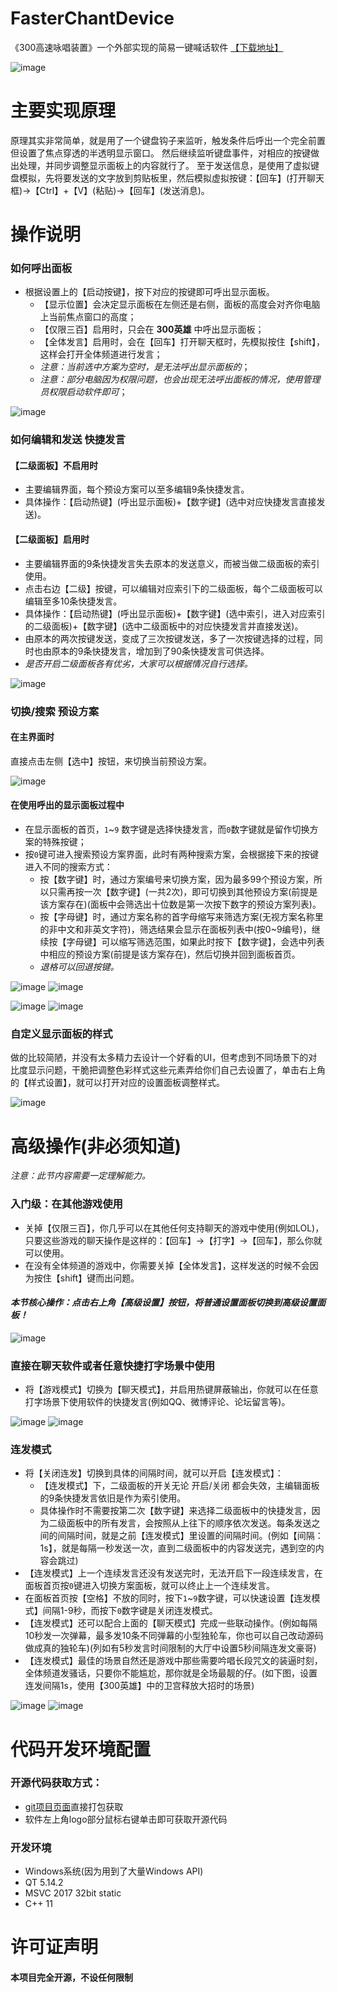 # FasterChantDevice
《300高速咏唱装置》一个外部实现的简易一键喊话软件  [【下载地址】](https://github.com/Anran-233/FasterChantDevice/releases)

![image](https://user-images.githubusercontent.com/111073265/184226513-2c329eae-fcf2-4e29-b9ba-57967952aaa5.png)

# 主要实现原理
原理其实非常简单，就是用了一个键盘钩子来监听，触发条件后呼出一个完全前置但设置了焦点穿透的半透明显示窗口。
然后继续监听键盘事件，对相应的按键做出处理，并同步调整显示面板上的内容就行了。
至于发送信息，是使用了虚拟键盘模拟，先将要发送的文字放到剪贴板里，然后模拟虚拟按键：【回车】(打开聊天框)->【Ctrl】+【V】(粘贴)->【回车】(发送消息)。

# 操作说明
### 如何呼出面板
- 根据设置上的【启动按键】，按下对应的按键即可呼出显示面板。
  - 【显示位置】会决定显示面板在左侧还是右侧，面板的高度会对齐你电脑上当前焦点窗口的高度；
  - 【仅限三百】启用时，只会在 **300英雄** 中呼出显示面板；
  - 【全体发言】启用时，会在【回车】打开聊天框时，先模拟按住【shift】，这样会打开全体频道进行发言；
  - *注意：当前选中方案为空时，是无法呼出显示面板的*；
  - *注意：部分电脑因为权限问题，也会出现无法呼出面板的情况，使用管理员权限启动软件即可*；

![image](https://user-images.githubusercontent.com/111073265/184236803-ed50a09e-870b-4141-bc32-19b7a6a20d31.png)

### 如何编辑和发送 快捷发言

#### 【二级面板】不启用时
- 主要编辑界面，每个预设方案可以至多编辑9条快捷发言。
- 具体操作：【启动热键】(呼出显示面板)+【数字键】(选中对应快捷发言直接发送)。

#### 【二级面板】启用时
- 主要编辑界面的9条快捷发言失去原本的发送意义，而被当做二级面板的索引使用。
- 点击右边【二级】按键，可以编辑对应索引下的二级面板，每个二级面板可以编辑至多10条快捷发言。
- 具体操作：【启动热键】(呼出显示面板)+【数字键】(选中索引，进入对应索引的二级面板)+【数字键】(选中二级面板中的对应快捷发言并直接发送)。
- 由原本的两次按键发送，变成了三次按键发送，多了一次按键选择的过程，同时也由原本的9条快捷发言，增加到了90条快捷发言可供选择。
- *是否开启二级面板各有优劣，大家可以根据情况自行选择。*
  
![image](https://user-images.githubusercontent.com/111073265/184236960-d50b62e9-0d2b-4363-8340-6c451e733b97.png)

### 切换/搜索 预设方案

#### 在主界面时
  直接点击左侧【选中】按钮，来切换当前预设方案。
  
![image](https://user-images.githubusercontent.com/111073265/184240845-a213dd13-17da-4802-9ca6-9eda400e229d.png)

#### 在使用呼出的显示面板过程中
- 在显示面板的首页，`1`~`9` 数字键是选择快捷发言，而`0`数字键就是留作切换方案的特殊按键；
- 按`0`键可进入搜索预设方案界面，此时有两种搜索方案，会根据接下来的按键进入不同的搜索方式：
  - 按【数字键】时，通过方案编号来切换方案，因为最多99个预设方案，所以只需再按一次【数字键】(一共2次)，即可切换到其他预设方案(前提是该方案存在)(面板中会筛选出十位数是第一次按下数字的预设方案列表)。
  - 按【字母键】时，通过方案名称的首字母缩写来筛选方案(无视方案名称里的非中文和非英文字符)，筛选结果会显示在面板列表中(按0~9编号)，继续按【字母键】可以缩写筛选范围，如果此时按下【数字键】，会选中列表中相应的预设方案(前提是该方案存在)，然后切换并回到面板首页。
  - *退格可以回退按键。*

![image](https://user-images.githubusercontent.com/111073265/184244057-edd61a06-fa82-4390-8cde-e289d9b3600e.png)
![image](https://user-images.githubusercontent.com/111073265/184244553-ca3fdadd-d021-4d6f-8871-009e1be547b9.png)

![image](https://user-images.githubusercontent.com/111073265/184244474-f25083d2-7667-4e1e-b9f4-542a47e5bbcf.png)
![image](https://user-images.githubusercontent.com/111073265/184244409-d7c31707-d2a9-4816-a8d7-19b0aa32640c.png)

### 自定义显示面板的样式
  做的比较简陋，并没有太多精力去设计一个好看的UI，但考虑到不同场景下的对比度显示问题，干脆把调整色彩样式这些元素弄给你们自己去设置了，单击右上角的【样式设置】，就可以打开对应的设置面板调整样式。
  
![image](https://user-images.githubusercontent.com/111073265/184245615-16e95731-a5b3-44ae-b6a8-cc66a581e759.png)

# 高级操作(非必须知道)
  *注意：此节内容需要一定理解能力。*

### 入门级：在其他游戏使用
- 关掉【仅限三百】，你几乎可以在其他任何支持聊天的游戏中使用(例如LOL)，只要这些游戏的聊天操作是这样的：【回车】->【打字】->【回车】，那么你就可以使用。
- 在没有全体频道的游戏中，你需要关掉【全体发言】，这样发送的时候不会因为按住【shift】键而出问题。

#### *本节核心操作：点击右上角【高级设置】按钮，将普通设置面板切换到高级设置面板！*
![image](https://user-images.githubusercontent.com/111073265/184247061-afcac79a-5b04-40a0-a59c-898bc2a9db48.png)

### 直接在聊天软件或者任意快捷打字场景中使用
- 将【游戏模式】切换为【聊天模式】，并启用热键屏蔽输出，你就可以在任意打字场景下使用软件的快捷发言(例如QQ、微博评论、论坛留言等)。

![image](https://user-images.githubusercontent.com/111073265/184248289-82b55b7f-27bf-4fe7-bd34-caa21e7180f4.png)
![image](https://user-images.githubusercontent.com/111073265/184248395-d96f9259-db69-4ff5-9845-c50f20af8d87.png)


### 连发模式
- 将【关闭连发】切换到具体的间隔时间，就可以开启【连发模式】：
  - 【连发模式】下，二级面板的开关无论 开启/关闭 都会失效，主编辑面板的9条快捷发言依旧是作为索引使用。
  - 具体操作时不需要按第二次【数字键】来选择二级面板中的快捷发言，因为二级面板中的所有发言，会按照从上往下的顺序依次发送。每条发送之间的间隔时间，就是之前【连发模式】里设置的间隔时间。(例如【间隔：1s】，就是每隔一秒发送一次，直到二级面板中的内容发送完，遇到空的内容会跳过)
- 【连发模式】上一个连续发言还没有发送完时，无法开启下一段连续发言，在面板首页按`0`键进入切换方案面板，就可以终止上一个连续发言。
- 在面板首页按【空格】不放的同时，按下`1`~`9`数字键，可以快速设置【连发模式】间隔1-9秒，而按下`0`数字键是关闭连发模式。
- 【连发模式】还可以配合上面的【聊天模式】完成一些联动操作。(例如每隔10秒发一次弹幕，最多发10条不同弹幕的小型独轮车，你也可以自己改动源码做成真的独轮车)(列如有5秒发言时间限制的大厅中设置5秒间隔连发文豪哥)
- 【连发模式】最佳的场景自然还是游戏中那些需要吟唱长段咒文的装逼时刻，全体频道发骚话，只要你不能尴尬，那你就是全场最靓的仔。(如下图，设置连发间隔1s，使用【300英雄】中的卫宫释放大招时的场景)

![image](https://user-images.githubusercontent.com/111073265/184251392-5f4bbf7a-471c-4085-b826-6bdfd3cda2e5.png)
![image](https://user-images.githubusercontent.com/111073265/184250915-3c870774-cb49-4828-bb5c-e55110f0e3c4.png)

# 代码开发环境配置

### 开源代码获取方式：
- [git项目页面](https://github.com/Anran-233/FasterChantDevice.git)直接打包获取
- 软件左上角logo部分鼠标右键单击即可获取开源代码

### 开发环境
- Windows系统(因为用到了大量Windows API)
- QT 5.14.2
- MSVC 2017 32bit static
- C++ 11

# 许可证声明
#### 本项目完全开源，不设任何限制
